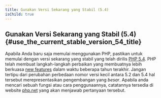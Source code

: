 ```yaml
---
title: Gunakan Versi Sekarang yang Stabil (5.4)
isChild: true
---
```


## Gunakan Versi Sekarang yang Stabil (5.4) {#use_the_current_stable_version_54_title}

Apabila Anda baru saja memulai menggunakan PHP, pastikan untuk memulai dengan versi sekarang yang stabil yang telah dirilis [PHP 5.4][php-release]. PHP telah membuat langkah-langkah perbaikan yang membuatnya lebih berkuasa [new features](#language_highlights) dalam waktu beberapa tahun terakhir. Jangan tertipu dari perubahan perbedaan nomor versi kecil antara 5.2 dan 5.4 hal tersebut merepresentasikan pengembangan yang _besar_. Apabila anda mencari sebuah fungsi atau cara penggunaannya, catatannya tersedia di website [php.net][php-docs] yang akan menjawab pertanyaan tersebut.

[php-release]: http://www.php.net/downloads.php
[php-docs]: http://www.php.net/manual/en/
